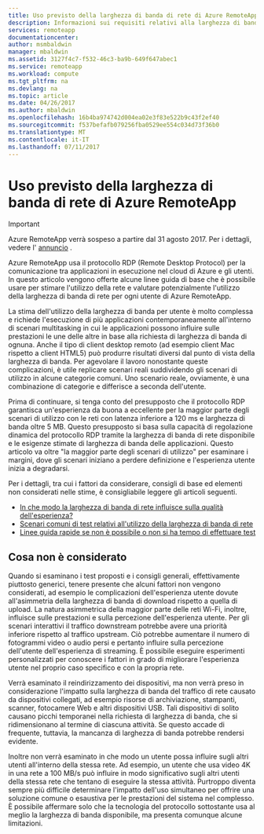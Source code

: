 ```yaml
---
title: Uso previsto della larghezza di banda di rete di Azure RemoteApp | Documentazione Microsoft
description: Informazioni sui requisiti relativi alla larghezza di banda di rete per le raccolte e le app Azure RemoteApp.
services: remoteapp
documentationcenter: 
author: msmbaldwin
manager: mbaldwin
ms.assetid: 3127f4c7-f532-46c3-ba9b-649f647abec1
ms.service: remoteapp
ms.workload: compute
ms.tgt_pltfrm: na
ms.devlang: na
ms.topic: article
ms.date: 04/26/2017
ms.author: mbaldwin
ms.openlocfilehash: 16b4ba974742d004ea02e3f83e522b9c43f2ef40
ms.sourcegitcommit: f537befafb079256fba0529ee554c034d73f36b0
ms.translationtype: MT
ms.contentlocale: it-IT
ms.lasthandoff: 07/11/2017
---
```

# <a name="estimate-azure-remoteapp-network-bandwidth-usage"></a>Uso previsto della larghezza di banda di rete di Azure RemoteApp
> [!IMPORTANT]
> Azure RemoteApp verrà sospeso a partire dal 31 agosto 2017. Per i dettagli, vedere l' [annuncio](https://go.microsoft.com/fwlink/?linkid=821148) .
> 
> 

Azure RemoteApp usa il protocollo RDP (Remote Desktop Protocol) per la comunicazione tra applicazioni in esecuzione nel cloud di Azure e gli utenti. In questo articolo vengono offerte alcune linee guida di base che è possibile usare per stimare l'utilizzo della rete e valutare potenzialmente l'utilizzo della larghezza di banda di rete per ogni utente di Azure RemoteApp.

La stima dell'utilizzo della larghezza di banda per utente è molto complessa e richiede l'esecuzione di più applicazioni contemporaneamente all'interno di scenari multitasking in cui le applicazioni possono influire sulle prestazioni le une delle altre in base alla richiesta di larghezza di banda di ognuna. Anche il tipo di client desktop remoto (ad esempio client Mac rispetto a client HTML5) può produrre risultati diversi dal punto di vista della larghezza di banda. Per agevolare il lavoro nonostante queste complicazioni, è utile replicare scenari reali suddividendo gli scenari di utilizzo in alcune categorie comuni. Uno scenario reale, ovviamente, è una combinazione di categorie e differisce a seconda dell'utente.

Prima di continuare, si tenga conto del presupposto che il protocollo RDP garantisca un'esperienza da buona a eccellente per la maggior parte degli scenari di utilizzo con le reti con latenza inferiore a 120 ms e larghezza di banda oltre 5 MB. Questo presupposto si basa sulla capacità di regolazione dinamica del protocollo RDP tramite la larghezza di banda di rete disponibile e le esigenze stimate di larghezza di banda delle applicazioni. Questo articolo va oltre "la maggior parte degli scenari di utilizzo" per esaminare i margini, dove gli scenari iniziano a perdere definizione e l'esperienza utente inizia a degradarsi.

Per i dettagli, tra cui i fattori da considerare, consigli di base ed elementi non considerati nelle stime, è consigliabile leggere gli articoli seguenti.

* [In che modo la larghezza di banda di rete influisce sulla qualità dell'esperienza?](remoteapp-bandwidthexperience.md)
* [Scenari comuni di test relativi all'utilizzo della larghezza di banda di rete](remoteapp-bandwidthtests.md)
* [Linee guida rapide se non è possibile o non si ha tempo di effettuare test](remoteapp-bandwidthguidelines.md)

## <a name="what-are-we-not-including"></a>Cosa non è considerato
Quando si esaminano i test proposti e i consigli generali, effettivamente piuttosto generici, tenere presente che alcuni fattori non vengono considerati, ad esempio le complicazioni dell'esperienza utente dovute all'asimmetria della larghezza di banda di download rispetto a quella di upload. La natura asimmetrica della maggior parte delle reti Wi-Fi, inoltre, influisce sulle prestazioni e sulla percezione dell'esperienza utente. Per gli scenari interattivi il traffico downstream potrebbe avere una priorità inferiore rispetto al traffico upstream. Ciò potrebbe aumentare il numero di fotogrammi video o audio persi e pertanto influire sulla percezione dell'utente dell'esperienza di streaming. È possibile eseguire esperimenti personalizzati per conoscere i fattori in grado di migliorare l'esperienza utente nel proprio caso specifico e con la propria rete.

Verrà esaminato il reindirizzamento dei dispositivi, ma non verrà preso in considerazione l'impatto sulla larghezza di banda del traffico di rete causato da dispositivi collegati, ad esempio risorse di archiviazione, stampanti, scanner, fotocamere Web e altri dispositivi USB. Tali dispositivi di solito causano picchi temporanei nella richiesta di larghezza di banda, che si ridimensionano al termine di ciascuna attività. Se questo accade di frequente, tuttavia, la mancanza di larghezza di banda potrebbe rendersi evidente.

Inoltre non verrà esaminato in che modo un utente possa influire sugli altri utenti all'interno della stessa rete. Ad esempio, un utente che usa video 4K in una rete a 100 MB/s può influire in modo significativo sugli altri utenti della stessa rete che tentano di eseguire la stessa attività. Purtroppo diventa sempre più difficile determinare l'impatto dell'uso simultaneo per offrire una soluzione comune o esaustiva per le prestazioni del sistema nel complesso. È possibile affermare solo che la tecnologia del protocollo sottostante usa al meglio la larghezza di banda disponibile, ma presenta comunque alcune limitazioni.

